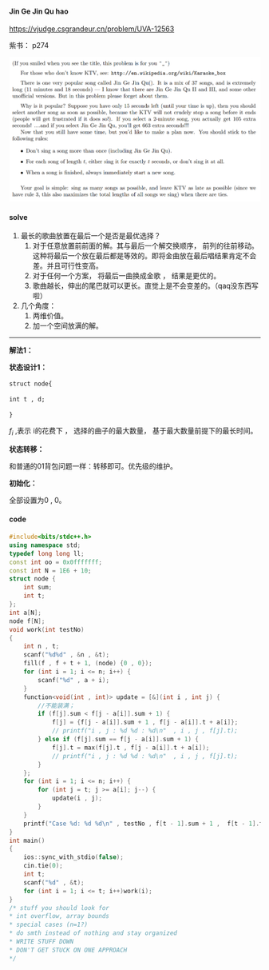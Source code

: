 #### Jin Ge Jin Qu hao

 https://vjudge.csgrandeur.cn/problem/UVA-12563

紫书： p274

![image-20230421214733190](image-20230421214733190.png)

#### solve

1. 最长的歌曲放置在最后一个是否是最优选择？
   1. 对于任意放置前前面的解。其与最后一个解交换顺序， 前列的往前移动。这种将最后一个放在最后都是等效的。即将金曲放在最后唱结果肯定不会差。并且可行性变高。
   2. 对于任何一个方案， 将最后一曲换成金歌 ， 结果是更优的。
   3. 歌曲越长，伸出的尾巴就可以更长。直觉上是不会变差的。（qaq没东西写啦）
2. 几个角度：
   1. 两维价值。
   2. 加一个空间放满的解。

----

**解法1：**

**状态设计1：**

`struct node{`

`int t , d;`

`}`

$f_{i}$  ,表示 i的花费下 ， 选择的曲子的最大数量， 基于最大数量前提下的最长时间。

**状态转移：**

和普通的01背包问题一样：转移即可。优先级的维护。

**初始化：**

全部设置为0  , 0。

#### code

```cpp
#include<bits/stdc++.h>
using namespace std;
typedef long long ll;
const int oo = 0x0fffffff;
const int N = 1E6 + 10;
struct node {
	int sum;
	int t;
};
int a[N];
node f[N];
void work(int testNo)
{
	int n , t;
	scanf("%d%d" , &n , &t);
	fill(f , f + t + 1, (node) {0 , 0});
	for (int i = 1; i <= n; i++) {
		scanf("%d" , a + i);
	}
	function<void(int , int)> update = [&](int i , int j) {
		//不能装满；
		if (f[j].sum < f[j - a[i]].sum + 1) {
			f[j] = {f[j - a[i]].sum + 1 , f[j - a[i]].t + a[i]};
			// printf("i , j : %d %d : %d\n"  , i , j , f[j].t);
		} else if (f[j].sum == f[j - a[i]].sum + 1) {
			f[j].t = max(f[j].t , f[j - a[i]].t + a[i]);
			// printf("i , j : %d %d : %d\n"  , i , j , f[j].t);
		}
	};
	for (int i = 1; i <= n; i++) {
		for (int j = t; j >= a[i]; j--) {
			update(i , j);
		}
	}
	printf("Case %d: %d %d\n" , testNo , f[t - 1].sum + 1 ,  f[t - 1].t + 678);
}
int main()
{
	ios::sync_with_stdio(false);
	cin.tie(0);
	int t;
	scanf("%d" , &t);
	for (int i = 1; i <= t; i++)work(i);
}
/* stuff you should look for
* int overflow, array bounds
* special cases (n=1?)
* do smth instead of nothing and stay organized
* WRITE STUFF DOWN
* DON'T GET STUCK ON ONE APPROACH
*/
```



